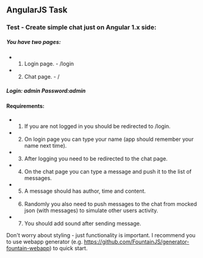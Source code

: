 ## AngularJS Task
### Test - Create simple chat just on Angular 1.x side:

##### You have two pages:
- 1. Login page. - /login
- 2. Chat page. - /

##### Login: admin   Password:admin

#### Requirements:
- 1. If you are not logged in you should be redirected to /login.
- 2. On login page you can type your name (app should remember your name next time).
- 3. After logging you need to be redirected to the chat page.
- 4. On the chat page you can type a message and push it to the list of messages.
- 5. A message should has author, time and content.
- 6. Randomly you also need to push messages to the chat from mocked json (with messages) to simulate other users activity.
- 7. You should add sound after sending message.

Don't worry about styling - just functionality is important.
I recommend you to use webapp generator (e.g. https://github.com/FountainJS/generator-fountain-webapp) to quick start.
